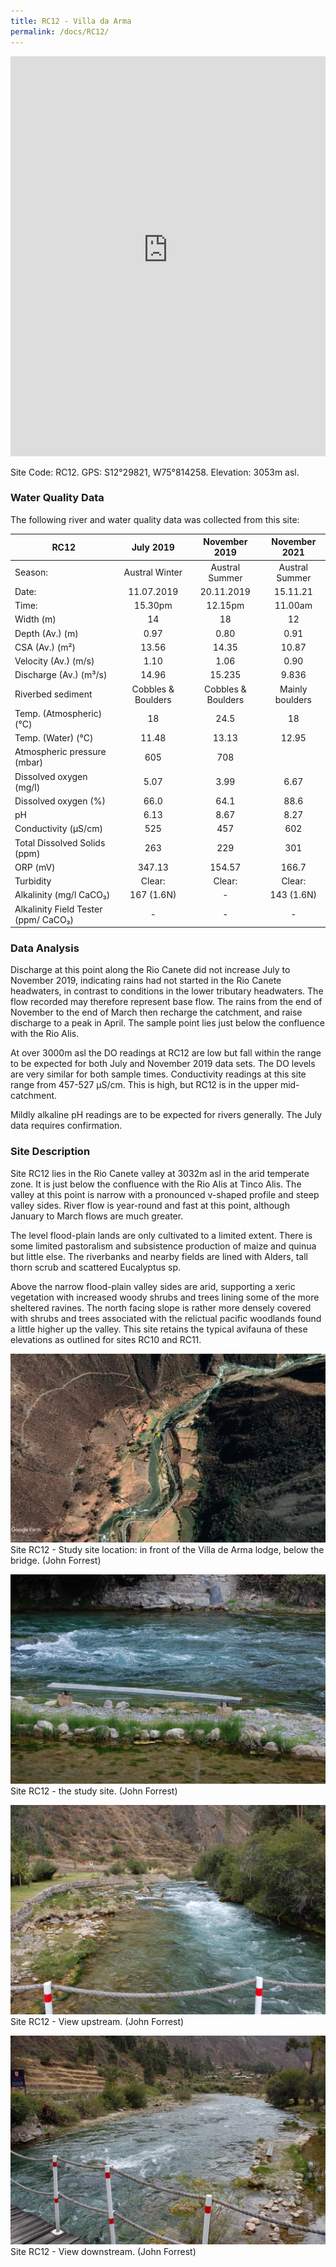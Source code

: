 ```yaml
---
title: RC12 - Villa da Arma
permalink: /docs/RC12/
---
```


<iframe width="100%" height="640" allowfullscreen style="border-style:none;" src="https://cavep-undc-hosting.netlify.com/sites/RC12/app-files/"></iframe>

Site Code: RC12.  GPS: S12°29821, W75°814258. Elevation:
3053m asl.

### Water Quality Data

The following river and water quality data was collected from this site:

|     RC12                                    |          July 2019        |        November 2019      |      November 2021     |
|---------------------------------------------|:-------------------------:|:-------------------------:|:----------------------:|
|     Season:                                 |       Austral Winter      |       Austral Summer      |      Austral Summer    |
|     Date:                                   |         11.07.2019        |         20.11.2019        |         15.11.21       |
|     Time:                                   |           15.30pm         |           12.15pm         |         11.00am        |
|     Width (m)                               |             14            |             18            |            12          |
|     Depth (Av.) (m)                         |            0.97           |            0.80           |           0.91         |
|     CSA (Av.) (m²)                          |            13.56          |            14.35          |          10.87         |
|     Velocity (Av.) (m/s)                    |            1.10           |            1.06           |           0.90         |
|     Discharge (Av.) (m³/s)                  |            14.96          |           15.235          |          9.836         |
|     Riverbed sediment                       |     Cobbles & Boulders    |     Cobbles & Boulders    |     Mainly boulders    |
|     Temp. (Atmospheric) (°C)                |             18            |            24.5           |            18          |
|     Temp. (Water) (°C)                      |            11.48          |            13.13          |          12.95         |
|     Atmospheric pressure (mbar)             |             605           |             708           |                        |
|     Dissolved oxygen (mg/l)                 |            5.07           |            3.99           |           6.67         |
|     Dissolved oxygen (%)                    |            66.0           |            64.1           |           88.6         |
|     pH                                      |            6.13           |            8.67           |           8.27         |
|     Conductivity (µS/cm)                    |             525           |             457           |           602          |
|     Total Dissolved Solids (ppm)            |             263           |             229           |           301          |
|     ORP (mV)                                |           347.13          |           154.57          |          166.7         |
|     Turbidity                               |           Clear:          |           Clear:          |          Clear:        |
|     Alkalinity (mg/l CaCO₃)                 |         167 (1.6N)        |              -            |        143 (1.6N)      |
|     Alkalinity Field Tester (ppm/ CaCO₃)    |              -            |              -            |            -           |

### Data Analysis
Discharge at this point along the Rio Canete did not increase July to November 2019, indicating rains had not started in the Rio Canete headwaters, in contrast to conditions in the lower tributary headwaters. The flow recorded may therefore represent base flow. The rains from the end of November to the end of March then recharge the catchment, and raise discharge to a peak in April. The sample point lies just below the confluence with the Rio Alis.                                                                                            

At over 3000m asl the DO readings at RC12 are low but fall within the range to be expected for both July and November 2019 data sets. The DO levels are very similar for both sample times. Conductivity readings at this site range from 457-527 µS/cm. This is high, but RC12 is in the upper mid-catchment.   

Mildly alkaline pH readings are to be expected for rivers generally. The July data requires confirmation. 
  
### Site Description
Site RC12 lies in the Rio Canete valley at 3032m asl in the arid temperate zone. It is just below the confluence with the Rio Alis at Tinco Alis. The valley at this point is narrow with a pronounced v-shaped profile and steep valley sides. River flow is year-round and fast at this point, although January to March flows are much greater.

The level flood-plain lands are only cultivated to a limited extent. There is some limited pastoralism and subsistence production of maize and quinua but little else. The riverbanks and nearby fields are lined with Alders, tall thorn scrub and scattered Eucalyptus sp. 

Above the narrow flood-plain valley sides are arid, supporting a xeric vegetation with increased woody shrubs and trees lining some of the more sheltered ravines. The north facing slope is rather more densely covered with shrubs and trees associated with the relictual pacific woodlands found a little higher up the valley. This site retains the typical avifauna of these elevations as outlined for sites RC10 and RC11. 


![RC12 View upstream](/assets/SiteDescriptions/RC12/RC12VilladeArma.jpg)
Site RC12 - Study site location: in front of the Villa de Arma lodge, below the bridge. (John Forrest)


![Site RC12 - the study site. (John Forrest)](/assets/SiteDescriptions/RC12/RC12Site.jpg)
Site RC12 - the study site. (John Forrest)


![RC12 View upstream](/assets/SiteDescriptions/RC12/RC12Viewupstream.jpg)
Site RC12 - View upstream. (John Forrest)


![image](/assets/SiteDescriptions/RC12/RC12Viewdownstream.jpg)
Site RC12 - View downstream. (John Forrest)

